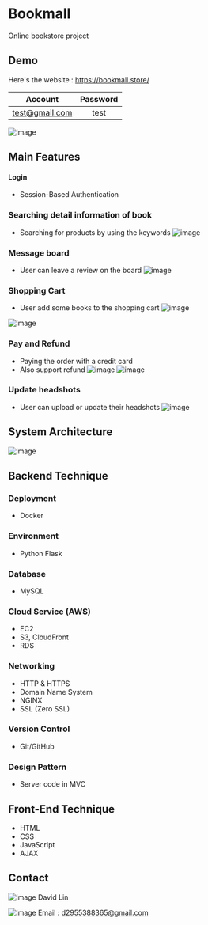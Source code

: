 # Bookmall
Online bookstore project

## Demo

Here's the website : https://bookmall.store/

| Account | Password |
| :----:| :----: | 
| test@gmail.com | test |

![image](https://res.cloudinary.com/davidlin/image/upload/v1655187978/logo/%E6%88%AA%E5%9C%961_k0ew1q.png)
## Main Features

#### Login
* Session-Based Authentication
 
### Searching detail information of book
* Searching for products by using the keywords
![image](https://res.cloudinary.com/davidlin/image/upload/v1655187978/logo/%E6%88%AA%E5%9C%963_nz7zyy.png)

### Message board
* User can leave a review on the board
![image](https://res.cloudinary.com/davidlin/image/upload/v1655188898/logo/%E6%88%AA%E5%9C%967_ty1tsp.png)

### Shopping Cart
* User add some books to the shopping cart
![image](https://res.cloudinary.com/davidlin/image/upload/v1655187978/logo/%E6%88%AA%E5%9C%964_httbs4.png)

![image](https://res.cloudinary.com/davidlin/image/upload/v1655189726/logo/%E6%88%AA%E5%9C%968_z2tld5.png)

### Pay and Refund
* Paying the order with a credit card
* Also support refund
![image](https://res.cloudinary.com/davidlin/image/upload/v1655180954/logo/%E6%88%AA%E5%9C%966_vozwq0.png)
![image](https://res.cloudinary.com/davidlin/image/upload/v1655190205/logo/%E6%88%AA%E5%9C%969_tps2bo.png)

### Update headshots
* User can upload or update their headshots
![image](https://res.cloudinary.com/davidlin/image/upload/v1655190366/logo/%E6%88%AA%E5%9C%9610_eklabu.png)


## System Architecture
![image](https://res.cloudinary.com/davidlin/image/upload/v1655190630/logo/%E6%B5%81%E7%A8%8B%E5%9C%96_lmyubc.jpg)

## Backend Technique

### Deployment
* Docker
### Environment
* Python Flask
### Database
* MySQL
### Cloud Service (AWS)
* EC2
* S3, CloudFront
* RDS
### Networking
* HTTP & HTTPS
* Domain Name System
* NGINX
* SSL (Zero SSL)
### Version Control
* Git/GitHub
### Design Pattern
* Server code in MVC

## Front-End Technique
* HTML
* CSS
* JavaScript
* AJAX

## Contact
![image](https://res.cloudinary.com/davidlin/image/upload/v1655191391/logo/worker_t9cm68.png) David Lin

![image](https://res.cloudinary.com/davidlin/image/upload/v1655191391/logo/email_pn7pos.png) Email : d2955388365@gmail.com 







